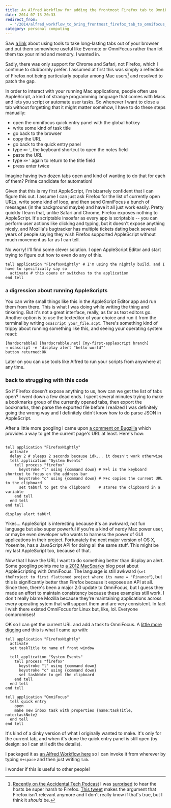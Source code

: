 ```yaml
---
title: An Alfred Workflow for adding the frontmost Firefox tab to OmniFocus with AppleScript
date: 2014-07-13 20:33
redirect_from:
  - '/2014/alfred_workflow_to_bring_frontmost_firefox_tab_to_omnifocus_with_applescript'
category: personal computing
---
```


Saw [a link](http://www.macstories.net/linked/tools-to-organize-browser-tabs-for-mac-users/) about using tools to take long-lasting tabs out of your browser and put them somewhere useful like Evernote or OmniFocus rather than let them tax your mind and memory. I wanted in.

Sadly, there was only support for Chrome and Safari, not Firefox, which I continue to stubbornly prefer. I assumed at first this was simply a reflection of Firefox not being particularly popular among Mac users[^stats] and resolved to patch the gap.

[^stats]: [Recently on the Accidental Tech Podcast](http://atp.fm/episodes/73) I was [surprised](https://twitter.com/maxjacobson/status/487583151577763843) to hear the hosts be super harsh to Firefox. [This tweet](https://twitter.com/gruber/status/487768231927504898) makes the argument that Firefox isn't relevant anymore and I don't really know if that's true, but I think it *should* be.

In order to interact with your running Mac applications, people often use AppleScript, a kind of strange programming language that comes with Macs and lets you script or automate user tasks. So whenever I want to close a tab without forgetting that it might matter somehow, I have to do these steps manually:

* open the omnifocus quick entry panel with the global hotkey
* write some kind of task title
* go back to the browser
* copy the URL
* go back to the quick entry panel
* type `⌘+'`, the keyboard shortcut to open the notes field
* paste the URL
* type `⌘+'` again to return to the title field
* press enter twice

Imagine having two dozen tabs open and kind of wanting to do that for each of them? Prime candidate for automation!

Given that this is my first AppleScript, I'm bizarrely confident that I can figure this out. I assume I can just ask Firefox for the list of currently open URLs, write some kind of loop, and then send OmniFocus a bunch of messages (in the background maybe) and have it all just work easily. Pretty quickly I learn that, unlike Safari and Chrome, Firefox exposes nothing to AppleScript. It's scriptable insoafar as every app is scriptable -- you can perform user actions like clicking and typing, but it doesn't expose anything nicely, and Mozilla's bugtracker has multiple tickets dating back several years of people saying they wish Firefox supported AppleScript without much movement as far as I can tell.

No worry! I'll find some clever solution. I open AppleScript Editor and start trying to figure out how to even do any of this.

```applescript
tell application "FirefoxNightly" # I'm using the nightly build, and I have to specifically say so
  activate # this opens or switches to the application
end tell
```

### a digression about running AppleScripts

You can write small things like this in the AppleScript Editor app and run them from there. This is what I was doing while writing the thing and tinkering. But it's not a great interface, really, as far as text editors go. Another option is to use the texteditor of your choice and run it from the terminal by writing `osascript your_file.scpt`. There's something kind of trippy about running something like this, and seeing your operating system react:

```
[hardscrabble] [hardscrabble.net] [my-first-applescript branch]
⇥ osascript -e 'display alert "hello world"'
button returned:OK
```

Later on you can use tools like Alfred to run your scripts from anywhere at any time.

### back to struggling with this code

So if Firefox doesn't expose anything to us, how can we get the list of tabs open? I went down a few dead ends. I spent several minutes trying to make a bookmarks group of the currently opened tabs, then export the bookmarks, then parse the exported file before I realized I was definitely going the wrong way and I definitely didn't know how to do parse JSON in AppleScript.

After a little more googling I came upon [a comment on Bugzilla](https://bugzilla.mozilla.org/show_bug.cgi?id=516502#c21) which provides a way to get the current page's URL at least. Here's how:

```applescript

tell application "FirefoxNightly"
  activate
  delay 2 # sleeps 2 seconds because idk... it doesn't work otherwise
  tell application "System Events"
    tell process "firefox"
      keystroke "l" using {command down} # ⌘+l is the keyboard shortcut to focus on the address bar
      keystroke "c" using {command down} # ⌘+c copies the current URL to the clipboard
      set tabUrl to get the clipboard    # stores the clipboard in a variable
    end tell
  end tell
end tell

display alert tabUrl
```

Yikes... AppleScript is interesting because it's an awkward, not fun language but also super powerful if you're a kind of nerdy Mac power user, or maybe even developer who wants to harness the power of GUI applications in their project. Fortunately the next major version of OS X, Yosemite, has a JavaScript API for doing all the same stuff. This might be my last AppleScript too, because of that.

Now that I have the URL I want to do something better than display an alert. Some googling points me to [a 2012 MacSparky](http://macsparky.com/blog/2012/8/applescript-omnifocus-tasks) blog post about AppleScripting with OmniFocus. The language is still awkward (`set theProject to first flattened project where its name = "Finance"`), but this is significantly better than Firefox because it exposes an API at all. Since then, there's been a major 2.0 update to OmniFocus, but I guess they made an effort to maintain consistency because these examples still work. I don't really blame Mozilla because they're maintaining applications across every operating sytem that will support them and are very consistent. In fact I wish there existed OmniFocus for Linux but, like, lol. Everyone compromises!

OK so I can get the current URL and add a task to OmniFocus. A [little more digging](https://github.com/pilotmoon/PopClip-Extensions/blob/master/source/OmniFocus/OmniFocusAddInboxTask.applescript) and this is what I came up with:

```applescript
tell application "FirefoxNightly"
  activate
  set taskTitle to name of front window

  tell application "System Events"
    tell process "firefox"
      keystroke "l" using {command down}
      keystroke "c" using {command down}
      set taskNote to get the clipboard
    end tell
  end tell
end tell

tell application "OmniFocus"
  tell quick entry
    open
    make new inbox task with properties {name:taskTitle, note:taskNote}
  end tell
end tell
```

It's kind of a dinky version of what I originally wanted to make. It's only for the current tab, and when it's done the quick entry panel is still open (by design: so I can still edit the details).

I packaged it as [an Alfred Workflow here](https://github.com/maxjacobson/alfred-workflows/blob/master/Firefox%20tab%20to%20OmniFocus.alfredworkflow) so I can invoke it from wherever by typing `⌘+space` and then just writing `tab`.

I wonder if this is useful to other people!
